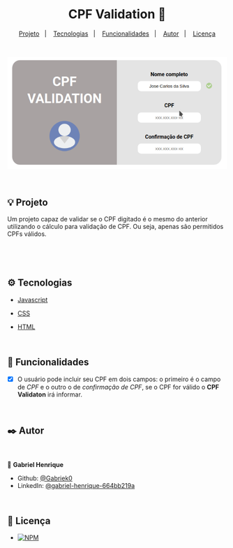 <h1 align="center"> CPF Validation 🔐 </h1>

<p align="center">
  <a href="#-projeto">Projeto</a>&nbsp;&nbsp;&nbsp;|&nbsp;&nbsp;&nbsp;
  <a href="#%EF%B8%8F-tecnologias">Tecnologias</a>&nbsp;&nbsp;&nbsp;|&nbsp;&nbsp;&nbsp;
  <a href="#--funcionalidades">Funcionalidades</a>&nbsp;&nbsp;&nbsp;|&nbsp;&nbsp;&nbsp;
  <a href="#%EF%B8%8F--autor">Autor</a>&nbsp;&nbsp;&nbsp;|&nbsp;&nbsp;&nbsp;
  <a href="#-licen%C3%A7a">Licença</a>
</p>

</br>

<p align="center">
  <img src="src/img/cpf-validation.gif">
</p>

</br>

## 💡 Projeto

<p>Um projeto capaz de validar se o CPF digitado é o mesmo do anterior utilizando o cálculo para validação de CPF. Ou seja, apenas são permitidos CPFs válidos.
</p>
</br>

<p align='center'></p>

</br>

## ⚙️ Tecnologias

- [Javascript](https://developer.mozilla.org/pt-BR/docs/Web/JavaScript)
- [CSS](https://developer.mozilla.org/pt-BR/docs/Web/CSS)
- [HTML](https://developer.mozilla.org/pt-BR/docs/Web/HTML)

  </br>

## 🔨 Funcionalidades

- [x] O usuário pode incluir seu CPF em dois campos: o primeiro é o campo de _CPF_ e o outro o de _confirmação de CPF_, se o CPF for válido o **CPF Validaton** irá informar.

</br>

## ✒️ Autor

</br>

👤 **Gabriel Henrique**

- Github: [@Gabriek0](https://github.com/Gabriek0)
- LinkedIn: [@gabriel-henrique-664bb219a](https://www.linkedin.com/in/gabriel-henrique-664bb219a/)

</br>

## 📜 Licença

- [![NPM](https://img.shields.io/github/license/Gabriek0/cpf-validaton)]()
